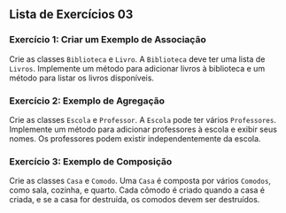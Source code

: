 ## Lista de Exercícios 03

### **Exercício 1: Criar um Exemplo de Associação**
Crie as classes `Biblioteca` e `Livro`. A `Biblioteca` deve ter uma lista de `Livros`. Implemente um método para adicionar livros à biblioteca e um método para listar os livros disponíveis.

### **Exercício 2: Exemplo de Agregação**
Crie as classes `Escola` e `Professor`. A `Escola` pode ter vários `Professores`. Implemente um método para adicionar professores à escola e exibir seus nomes. Os professores podem existir independentemente da escola.

### **Exercício 3: Exemplo de Composição**
Crie as classes `Casa` e `Comodo`. Uma `Casa` é composta por vários `Comodos`, como sala, cozinha, e quarto. Cada cômodo é criado quando a casa é criada, e se a casa for destruída, os comodos devem ser destruídos.
